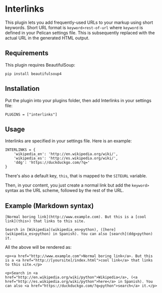 Interlinks
==========

This plugin lets you add frequently-used URLs to your markup using short keywords.
Short URL format is `keyword>rest-of-url` where `keyword` is defined in your Pelican
settings file. This is subsequently replaced with the actual URL in the generated
HTML output.


Requirements
------------

This plugin requires BeautifulSoup:

	pip install beautifulsoup4

Installation
------------

Put the plugin into your plugins folder, then add Interlinks in your settings file:

	PLUGINS = ["interlinks"]

Usage
-----

Interlinks are specified in your settings file. Here is an example:

	INTERLINKS = {
	    'wikipedia_en': 'http://en.wikipedia.org/wiki/',
	    'wikipedia_es': 'http://es.wikipedia.org/wiki/',
	    'ddg': 'https://duckduckgo.com/?q='
	}

There's also a default key, `this`, that is mapped to the `SITEURL` variable.

Then, in your content, you just create a normal link but add the `keyword>` syntax as the URL scheme, followed by the rest of the URL.

Example (Markdown syntax)
-------------------------

	[Normal boring link](http://www.example.com). But this is a [cool link](this>) that links to this site.

	Search in [Wikipedia](wikipedia_en>python), ([here](wikipedia_es>python) in Spanish). You can also [search](ddg>python) it.

All the above will be rendered as:

	<p><a href="http://www.example.com">Normal boring link</a>. But this is a <a href="http://[yoursite]/index.html">cool link</a> that links to this site.</p>

	<p>Search in <a href="http://en.wikipedia.org/wiki/python">Wikipedia</a>, (<a href="http://es.wikipedia.org/wiki/python">here</a> in Spanish). You can also <a href="https://duckduckgo.com/?q=python">search</a> it.</p>
